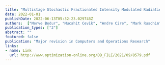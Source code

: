 ```yaml
---
title: "Multistage Stochastic Fractionated Intensity Modulated Radiation Therapy Planning"
date: 2022-01-01
publishDate: 2022-06-13T05:32:23.029748Z
authors:  ["Merve Bodur", "Mucahit Cevik", "Andre Cire", "Mark Ruschin", "Juyoung Wang (surname-based ordering of the authorship)"]
publication_types: ["2"]
abstract: ""
featured: false
publication: "Major revision in Computers and Operations Research"
links:
- name: Link
  url: http://www.optimization-online.org/DB_FILE/2021/09/8579.pdf
---
```


